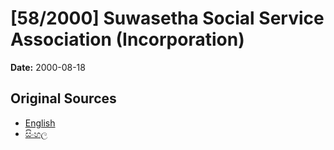 # [58/2000] Suwasetha Social Service Association (Incorporation)

**Date:** 2000-08-18

## Original Sources

- [English](https://documents.gov.lk/view/acts/2000/8/58-2000_E.pdf)
- [සිංහල](https://documents.gov.lk/view/acts/2000/8/58-2000_S.pdf)
